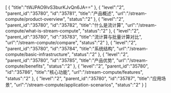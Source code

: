 [
	{
		"title":"tWJPAO9lvS3burKJvQn6JA=="
	},
	{
		"level":"2",
		"parent_id":"35780",
		"id":"35781",
		"title":"产品概述",
		"url":"/stream-compute/product-overview",
		"status":"2"
	},
	{
		"level":"2",
		"parent_id":"35780",
		"id":"35782",
		"title":"什么是流计算",
		"url":"/stream-compute/what-is-stream-compute",
		"status":"2"
	},
	{
		"level":"2",
		"parent_id":"35780",
		"id":"35783",
		"title":"流计算与批量计算对比",
		"url":"/stream-compute/compare",
		"status":"2"
	},
	{
		"level":"2",
		"parent_id":"35780",
		"id":"35784",
		"title":"系统结构",
		"url":"/stream-compute/basic-infrastructure",
		"status":"2"
	},
	{
		"level":"2",
		"parent_id":"35780",
		"id":"35785",
		"title":"产品优势",
		"url":"/stream-compute/benefits",
		"status":"2"
	},
	{
		"level":"2",
		"parent_id":"35780",
		"id":"35786",
		"title":"核心功能",
		"url":"/stream-compute/features",
		"status":"2"
	},
	{
		"level":"2",
		"parent_id":"35780",
		"id":"35787",
		"title":"应用场景",
		"url":"/stream-compute/application-scenarios",
		"status":"2"
	}
]